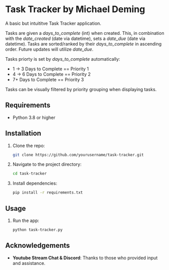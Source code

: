 # Task Tracker by Michael Deming

A basic but intuititve Task Tracker application. 

Tasks are given a *days_to_complete* (int) when created. This, in combination with 
the *date_created* (date via datetime), sets a *date_due* (date via datetime). Tasks are sorted/ranked by their *days_to_complete* in ascending order. Future updates will utilize *date_due*. 

Tasks priorty is set by *days_to_complete* automatically:

- 1 -> 3 Days to Complete == Priority 1
- 4 -> 6 Days to Complete == Priority 2
- 7+ Days to Complete == Priority 3

Tasks can be visually filtered by priority grouping when displaying tasks.

## Requirements

- Python 3.8 or higher

## Installation

1. Clone the repo:
    ```bash
    git clone https://github.com/yourusername/task-tracker.git
    ```

2. Navigate to the project directory:
    ```bash
    cd task-tracker
    ```

3. Install dependencies:
    ```bash
    pip install -r requirements.txt
    ```

## Usage

1. Run the app:
    ```bash
    python task-tracker.py
    ```

## Acknowledgements

- **Youtube Stream Chat & Discord**: Thanks to those who provided input and assistance.


